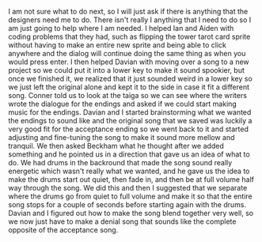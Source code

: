 I am not sure what to do next, so I will just ask if there is anything that the designers need me to do. There isn't really I anything that I need to do so I am just going to help where I am needed. I helped Ian and Aiden with coding problems that they had, such as flipping the tower tarot card sprite without having to make an entire new sprite and being able to click anywhere and the dialog will continue doing the same thing as when you would press enter. I then helped Davian with moving over a song to a new project so we could put it into a lower key to make it sound spookier, but once we finished it, we realized that it just sounded weird in a lower key so we just left the original alone and kept it to the side in case it fit a different song. Conner told us to look at the taiga so we can see where the writers wrote the dialogue for the endings and asked if we could start making music for the endings. Davian and I started brainstorming what we wanted the endings to sound like and the original song that we saved was luckily a very good fit for the acceptance ending so we went back to it and started adjusting and fine-tuning the song to make it sound more mellow and tranquil. We then asked Beckham what he thought after we added something and he pointed us in a direction that gave us an idea of what to do. We had drums in the backround that made the song sound really energetic which wasn't really what we wanted, and he gave us the idea to make the drums start out quiet, then fade in, and then be at full volume half way through the song. We did this and then I suggested that we separate where the drums go from quiet to full volume and make it so that the entire song stops for a couple of seconds before starting again with the drums. Davian and I figured out how to make the song blend together very well, so we now just have to make a denial song that sounds like the complete opposite of the acceptance song. 
